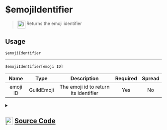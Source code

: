 # $emojiIdentifier
> <img align="top" src="https://upload.wikimedia.org/wikipedia/commons/thumb/e/e4/Infobox_info_icon.svg/160px-Infobox_info_icon.svg.png?20150409153300" alt="image" width="25" height="auto"> Returns the emoji identifier
## Usage
```
$emojiIdentifier
```
---
```
$emojiIdentifier[emoji ID]
```
| Name | Type | Description | Required | Spread
| :---: | :---: | :---: | :---: | :---: |
emoji ID | GuildEmoji | The emoji id to return its identifier | Yes | No
<details>
<summary>
    
## <img align="top" src="https://cdn4.iconfinder.com/data/icons/iconsimple-logotypes/512/github-512.png" alt="image" width="25" height="auto">  [Source Code](https://github.com/tryforge/ForgeScript-V2/blob/main/src/native/emojiIdentifier.ts)
    
</summary>
    
```ts
import { ArgType, NativeFunction, Return } from "../structures"

export default new NativeFunction({
    name: "$emojiIdentifier",
    version: "1.0.0",
    description: "Returns the emoji identifier",
    brackets: false,
    unwrap: true,
    args: [
        {
            name: "emoji ID",
            description: "The emoji id to return its identifier",
            rest: false,
            type: ArgType.GuildEmoji,
            required: true,
        },
    ],
    execute(ctx, [emoji]) {
        emoji ?? ctx.emoji
        return this.success(emoji?.identifier)
    },
})

```
    
</details>